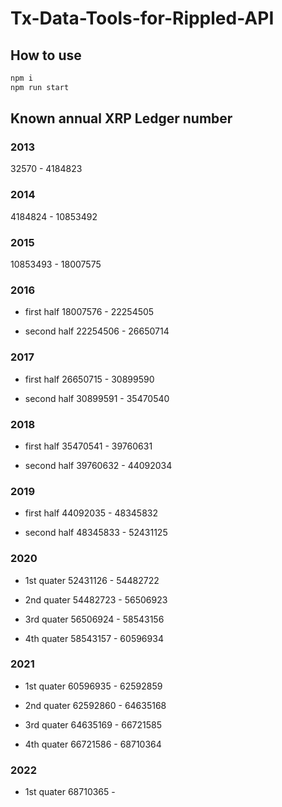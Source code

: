 # Tx-Data-Tools-for-Rippled-API

## How to use

```bash
npm i
npm run start
```

## Known annual XRP Ledger number

### 2013

32570 - 4184823

### 2014

4184824 - 10853492

### 2015

10853493 - 18007575

### 2016

- first half
  18007576 - 22254505

- second half
  22254506 - 26650714

### 2017

- first half
  26650715 - 30899590

- second half
  30899591 - 35470540

### 2018

- first half
  35470541 - 39760631

- second half
  39760632 - 44092034

### 2019

- first half
  44092035 - 48345832

- second half
  48345833 - 52431125

### 2020

- 1st quater
  52431126 - 54482722

- 2nd quater
  54482723 - 56506923

- 3rd quater
  56506924 - 58543156

- 4th quater
  58543157 - 60596934

### 2021

- 1st quater
  60596935 - 62592859

- 2nd quater
  62592860 - 64635168

- 3rd quater
  64635169 - 66721585

- 4th quater
  66721586 - 68710364

### 2022

- 1st quater
  68710365 -
